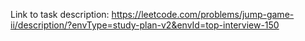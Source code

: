 Link to task description: https://leetcode.com/problems/jump-game-ii/description/?envType=study-plan-v2&envId=top-interview-150
